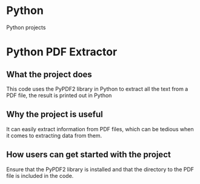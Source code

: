 # Python
Python projects


# Python PDF Extractor

## What the project does

This code uses the PyPDF2 library in Python to extract all the text from a PDF file, the result is printed out in Python

## Why the project is useful

It can easily extract information from PDF files, which can be tedious when it comes to extracting data from them. 

## How users can get started with the project

Ensure that the PyPDF2 library is installed and that the directory to the PDF file is included in the code.
